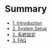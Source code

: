 # Summary

* [1. Introduction](README.md)
* [2. System Setup](chapter1.md)
* [2. 系統設定](/setup-tw.md)
* [3. FAQ](faq.md)



